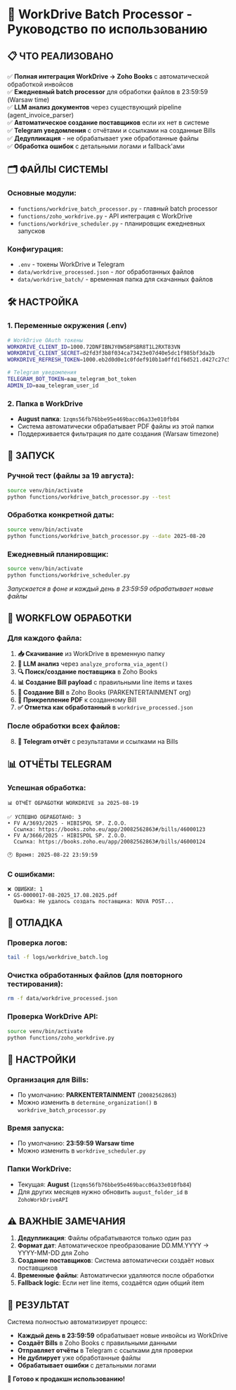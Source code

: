 # 🚀 WorkDrive Batch Processor - Руководство по использованию

## 📋 **ЧТО РЕАЛИЗОВАНО**

✅ **Полная интеграция WorkDrive → Zoho Books** с автоматической обработкой инвойсов  
✅ **Ежедневный batch processor** для обработки файлов в 23:59:59 (Warsaw time)  
✅ **LLM анализ документов** через существующий pipeline (agent_invoice_parser)  
✅ **Автоматическое создание поставщиков** если их нет в системе  
✅ **Telegram уведомления** с отчётами и ссылками на созданные Bills  
✅ **Дедупликация** - не обрабатывает уже обработанные файлы  
✅ **Обработка ошибок** с детальными логами и fallback'ами  

## 🗂️ **ФАЙЛЫ СИСТЕМЫ**

### **Основные модули:**
- `functions/workdrive_batch_processor.py` - главный batch processor
- `functions/zoho_workdrive.py` - API интеграция с WorkDrive  
- `functions/workdrive_scheduler.py` - планировщик ежедневных запусков

### **Конфигурация:**
- `.env` - токены WorkDrive и Telegram
- `data/workdrive_processed.json` - лог обработанных файлов
- `data/workdrive_batch/` - временная папка для скачанных файлов

## 🛠️ **НАСТРОЙКА**

### **1. Переменные окружения (.env)**
```bash
# WorkDrive OAuth токены
WORKDRIVE_CLIENT_ID=1000.72DNFIBNJY0W58PSBR8T1L2RXT83VN
WORKDRIVE_CLIENT_SECRET=d2fd3f3b8f034ca73423e07d40e5dc1f985bf3da2b
WORKDRIVE_REFRESH_TOKEN=1000.eb2d0d0e1c0fdef910b1a0ffd1f6d521.d427c27c5d259b1113a4e28ec9256480

# Telegram уведомления  
TELEGRAM_BOT_TOKEN=ваш_telegram_bot_token
ADMIN_ID=ваш_telegram_user_id
```

### **2. Папка в WorkDrive**
- **August папка**: `1zqms56fb76bbe95e469bacc06a33e010fb84`
- Система автоматически обрабатывает PDF файлы из этой папки
- Поддерживается фильтрация по дате создания (Warsaw timezone)

## 🚀 **ЗАПУСК**

### **Ручной тест (файлы за 19 августа):**
```bash
source venv/bin/activate
python functions/workdrive_batch_processor.py --test
```

### **Обработка конкретной даты:**
```bash
source venv/bin/activate  
python functions/workdrive_batch_processor.py --date 2025-08-20
```

### **Ежедневный планировщик:**
```bash
source venv/bin/activate
python functions/workdrive_scheduler.py
```
*Запускается в фоне и каждый день в 23:59:59 обрабатывает новые файлы*

## 🔄 **WORKFLOW ОБРАБОТКИ**

### **Для каждого файла:**
1. **📥 Скачивание** из WorkDrive в временную папку
2. **🤖 LLM анализ** через `analyze_proforma_via_agent()`
3. **🔍 Поиск/создание поставщика** в Zoho Books
4. **📊 Создание Bill payload** с правильными line items и taxes
5. **📝 Создание Bill** в Zoho Books (PARKENTERTAINMENT org)
6. **📎 Прикрепление PDF** к созданному Bill
7. **✅ Отметка как обработанный** в `workdrive_processed.json`

### **После обработки всех файлов:**
8. **📱 Telegram отчёт** с результатами и ссылками на Bills

## 📊 **ОТЧЁТЫ TELEGRAM**

### **Успешная обработка:**
```
📊 ОТЧЁТ ОБРАБОТКИ WORKDRIVE за 2025-08-19

✅ УСПЕШНО ОБРАБОТАНО: 3
• FV A/3693/2025 - HIBISPOL SP. Z.O.O.
  Ссылка: https://books.zoho.eu/app/20082562863#/bills/46000123
• FV A/3666/2025 - HIBISPOL SP. Z.O.O.  
  Ссылка: https://books.zoho.eu/app/20082562863#/bills/46000124

🕐 Время: 2025-08-22 23:59:59
```

### **С ошибками:**
```
❌ ОШИБКИ: 1
• GS-0000017-08-2025_17.08.2025.pdf
  Ошибка: Не удалось создать поставщика: NOVA POST...
```

## 🐛 **ОТЛАДКА**

### **Проверка логов:**
```bash
tail -f logs/workdrive_batch.log
```

### **Очистка обработанных файлов (для повторного тестирования):**
```bash
rm -f data/workdrive_processed.json
```

### **Проверка WorkDrive API:**
```bash
source venv/bin/activate
python functions/zoho_workdrive.py
```

## 🔧 **НАСТРОЙКИ**

### **Организация для Bills:**
- По умолчанию: **PARKENTERTAINMENT** (`20082562863`)
- Можно изменить в `determine_organization()` в `workdrive_batch_processor.py`

### **Время запуска:**
- По умолчанию: **23:59:59 Warsaw time**  
- Можно изменить в `workdrive_scheduler.py`

### **Папки WorkDrive:**
- Текущая: **August** (`1zqms56fb76bbe95e469bacc06a33e010fb84`)
- Для других месяцев нужно обновить `august_folder_id` в `ZohoWorkDriveAPI`

## ⚠️ **ВАЖНЫЕ ЗАМЕЧАНИЯ**

1. **Дедупликация**: Файлы обрабатываются только один раз
2. **Формат дат**: Автоматическое преобразование DD.MM.YYYY → YYYY-MM-DD для Zoho
3. **Создание поставщиков**: Система автоматически создаёт новых поставщиков
4. **Временные файлы**: Автоматически удаляются после обработки
5. **Fallback logic**: Если нет line items, создаётся один общий item

## 🎯 **РЕЗУЛЬТАТ**

Система полностью автоматизирует процесс:
- **Каждый день в 23:59:59** обрабатывает новые инвойсы из WorkDrive
- **Создаёт Bills** в Zoho Books с правильными данными
- **Отправляет отчёты** в Telegram с ссылками для проверки
- **Не дублирует** уже обработанные файлы  
- **Обрабатывает ошибки** с детальными логами

**🎉 Готово к продакшн использованию!**


